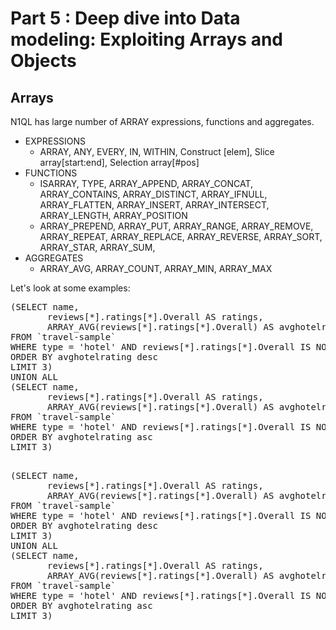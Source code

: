 # Part 5 : Deep dive into Data modeling: Exploiting Arrays and Objects

## Arrays 

N1QL has large number of ARRAY expressions, functions and aggregates.

 * EXPRESSIONS
	 * ARRAY, ANY, EVERY, IN, WITHIN, Construct [elem], Slice  array[start:end], Selection array[#pos]
 * FUNCTIONS
	 * ISARRAY, TYPE, ARRAY_APPEND, ARRAY_CONCAT, ARRAY_CONTAINS, ARRAY_DISTINCT, ARRAY_IFNULL, ARRAY_FLATTEN, ARRAY_INSERT, ARRAY_INTERSECT, ARRAY_LENGTH, ARRAY_POSITION
	 * ARRAY_PREPEND, ARRAY_PUT, ARRAY_RANGE, ARRAY_REMOVE, ARRAY_REPEAT, ARRAY_REPLACE, ARRAY_REVERSE, ARRAY_SORT, ARRAY_STAR, ARRAY_SUM,
 * AGGREGATES
	 * ARRAY_AVG, ARRAY_COUNT, ARRAY_MIN, ARRAY_MAX

Let's look at some examples:

<pre>
(SELECT name,
       reviews[*].ratings[*].Overall AS ratings,
       ARRAY_AVG(reviews[*].ratings[*].Overall) AS avghotelrating
FROM `travel-sample`
WHERE type = 'hotel' AND reviews[*].ratings[*].Overall IS NOT MISSING
ORDER BY avghotelrating desc
LIMIT 3)
UNION ALL
(SELECT name,
       reviews[*].ratings[*].Overall AS ratings,
       ARRAY_AVG(reviews[*].ratings[*].Overall) AS avghotelrating
FROM `travel-sample`
WHERE type = 'hotel' AND reviews[*].ratings[*].Overall IS NOT MISSING
ORDER BY avghotelrating asc
LIMIT 3)
</pre>

<pre id="example"> 
(SELECT name, 
       reviews[*].ratings[*].Overall AS ratings,
       ARRAY_AVG(reviews[*].ratings[*].Overall) AS avghotelrating 
FROM `travel-sample` 
WHERE type = 'hotel' AND reviews[*].ratings[*].Overall IS NOT MISSING 
ORDER BY avghotelrating desc
LIMIT 3)
UNION ALL
(SELECT name, 
       reviews[*].ratings[*].Overall AS ratings,
       ARRAY_AVG(reviews[*].ratings[*].Overall) AS avghotelrating 
FROM `travel-sample` 
WHERE type = 'hotel' AND reviews[*].ratings[*].Overall IS NOT MISSING 
ORDER BY avghotelrating asc
LIMIT 3)
</pre>

